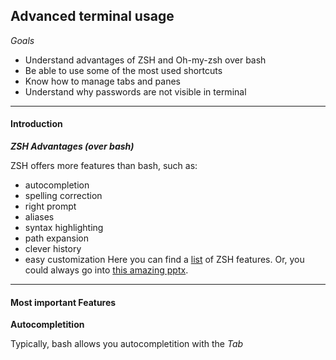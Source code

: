 ## Advanced terminal usage
  
*Goals*
  
* Understand advantages of ZSH and Oh-my-zsh over bash
* Be able to use some of the most used shortcuts
* Know how to manage tabs and panes
* Understand why passwords are not visible in terminal
  
---
  
#### Introduction
 
__*ZSH Advantages (over bash)*__  

ZSH offers more features than bash, such as:
* autocompletion
* spelling correction
* right prompt
* aliases
* syntax highlighting
* path expansion
* clever history
* easy customization
Here you can find a [list](https://en.wikipedia.org/wiki/Z_shell#Features) of ZSH features.
Or, you could always go into [this amazing pptx](https://www.slideshare.net/jaguardesignstudio/why-zsh-is-cooler-than-your-shell-16194692).  
  
---
  

#### Most important Features
  
__Autocompletition__
  
Typically, bash allows you autocompletition with the *Tab*


